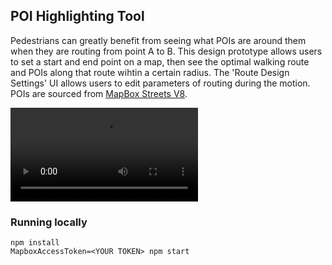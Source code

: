POI Highlighting Tool
---

Pedestrians can greatly benefit from seeing what POIs are around them when they are routing from point A to B. This design prototype allows users to set a start and end point on a map, then see the optimal walking route and POIs along that route wihtin a certain radius. The 'Route Design Settings' UI allows users to edit parameters of routing during the motion.
POIs are sourced from [MapBox Streets V8](https://docs.mapbox.com/data/tilesets/reference/mapbox-streets-v8/).

![demo](test.mov)

### Running locally

    npm install
    MapboxAccessToken=<YOUR TOKEN> npm start
